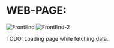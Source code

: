 # WEB-PAGE:

![FrontEnd](https://www.upload.ee/image/13989383/venueFetchPhotosDemoPic2.jpg)
![FrontEnd-2](https://www.upload.ee/image/13990064/venueFetchPhotosDemoPic3.jpg)

TODO: Loading page while fetching data.
